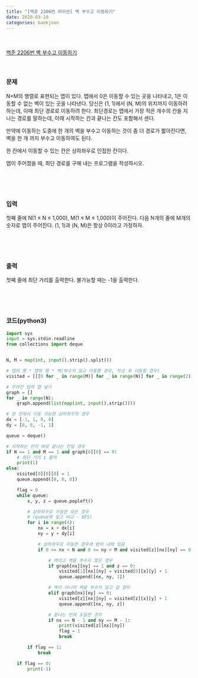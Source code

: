 ```yaml
---
title: "[백준 2206번 파이썬] 벽 부수고 이동하기"
date: 2020-03-10
categories: baekjoon
---
```


<br><br>
[백준 2206번 벽 부수고 이동하기](https://www.acmicpc.net/problem/2206)
<br><br><br>

### 문제<br>

N×M의 행렬로 표현되는 맵이 있다. 맵에서 0은 이동할 수 있는 곳을 나타내고, 1은 이동할 수 없는 벽이 있는 곳을 나타낸다. 당신은 (1, 1)에서 (N, M)의 위치까지 이동하려 하는데, 이때 최단 경로로 이동하려 한다. 최단경로는 맵에서 가장 적은 개수의 칸을 지나는 경로를 말하는데, 이때 시작하는 칸과 끝나는 칸도 포함해서 센다.

만약에 이동하는 도중에 한 개의 벽을 부수고 이동하는 것이 좀 더 경로가 짧아진다면, 벽을 한 개 까지 부수고 이동하여도 된다.

한 칸에서 이동할 수 있는 칸은 상하좌우로 인접한 칸이다.

맵이 주어졌을 때, 최단 경로를 구해 내는 프로그램을 작성하시오.

<br><br><br>

### 입력<br>

첫째 줄에 N(1 ≤ N ≤ 1,000), M(1 ≤ M ≤ 1,000)이 주어진다. 다음 N개의 줄에 M개의 숫자로 맵이 주어진다. (1, 1)과 (N, M)은 항상 0이라고 가정하자.

<br><br><br>

### 출력<br>

첫째 줄에 최단 거리를 출력한다. 불가능할 때는 -1을 출력한다.

<br><br><br>


### 코드(python3)
```python
import sys
input = sys.stdin.readline
from collections import deque


N, M = map(int, input().strip().split())

# 맵의 행 * 맵의 열 * 벽(부수지 않고 이동할 경우, 부순 후 이동할 경우)
visited = [[[0 for _ in range(M)] for _ in range(N)] for _ in range(2)]

# 주어진 입력 맵 넣기
graph = []
for _ in range(N):
    graph.append(list(map(int, input().strip())))

# 한 칸에서 이동 가능한 상하좌우의 경우
dx = [-1, 1, 0, 0]
dy = [0, 0, -1, 1]

queue = deque()

# 시작하는 칸이 바로 끝나는 칸일 경우
if N == 1 and M == 1 and graph[0][0] == 0:
    # 최단 거리 1 출력
    print(1)
else:
    visited[0][0][0] = 1
    queue.append([0, 0, 0])

    flag = 0
    while queue:
        x, y, z = queue.popleft()

        # 상하좌우로 이동한 모든 경우
        # (queue에 넣고 비교 - BFS)
        for i in range(4):
            nx = x + dx[i]
            ny = y + dy[i]

            # 상하좌우로 이동한 경우에 범위 내에 있음
            if 0 <= nx < N and 0 <= ny < M and visited[z][nx][ny] == 0:

                # 벽이고 벽을 부수지 않은 경우
                if graph[nx][ny] == 1 and z == 0:
                    visited[1][nx][ny] = visited[0][x][y] + 1
                    queue.append([nx, ny, 1])

                # 벽이 아니라 벽을 부수지 않고 갈 경우
                elif graph[nx][ny] == 0:
                    visited[z][nx][ny] = visited[z][x][y] + 1
                    queue.append([nx, ny, z])

                # 끝나는 칸에 도달한 경우
                if nx == N - 1 and ny == M - 1:
                    print(visited[z][nx][ny])
                    flag = 1
                    break

        if flag == 1:
            break

    if flag == 0:
        print(-1)
```
